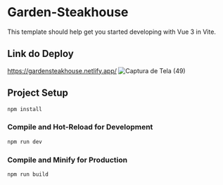 # Garden-Steakhouse

This template should help get you started developing with Vue 3 in Vite.
## Link do Deploy
https://gardensteakhouse.netlify.app/
![Captura de Tela (49)](https://github.com/WeldonThallysson/Garden-Steakhouse/assets/65944963/c0baf384-11ea-4183-824a-e10db3d6580d)



## Project Setup

```sh
npm install
```

### Compile and Hot-Reload for Development

```sh
npm run dev
```

### Compile and Minify for Production

```sh
npm run build
```
